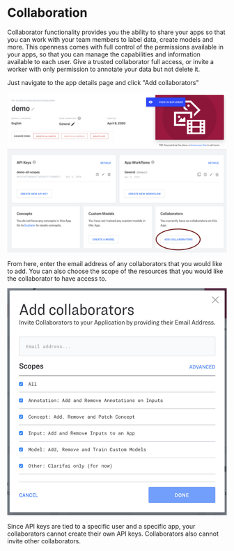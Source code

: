 # Collaboration

Collaborator functionality provides you the ability to share your apps so that you can work with your team members to label data, create models and more. This openness comes with full control of the permissions available in your apps, so that you can manage the capabilities and information available to each user. Give a trusted collaborator full access, or invite a worker with only permission to annotate your data but not delete it.

Just navigate to the app details page and click "Add collaborators"

![](/img/add_collaborators.jpg)

From here, enter the email address of any collaborators that you would like to add. You can also choose the scope of the resources that you would like the collaborator to have access to.

![](/img/collaborator_scopes.jpg)


Since API keys are tied to a specific user and a specific app, your collaborators cannot create their own API keys. Collaborators also cannot invite other collaborators.